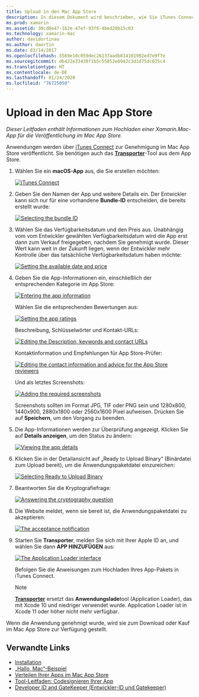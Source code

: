 ```yaml
---
title: Upload in den Mac App Store
description: In diesem Dokument wird beschrieben, wie Sie iTunes Connect verwenden können, um eine Xamarin.Mac-App in den Mac App Store hochzuladen. Dabei werden die Informationen erläutert, die iTunes Connect erfordert, um den Vorgang abzuschließen.
ms.prod: xamarin
ms.assetid: 30cd0e47-1b2e-47ef-93f6-4bed20b15c03
ms.technology: xamarin-mac
author: davidortinau
ms.author: daortin
ms.date: 03/14/2017
ms.openlocfilehash: 5569e10c059dec26137aadb814101992ed7e9f7e
ms.sourcegitcommit: db422e33438f1b5c55852e6942c3d1d75dc025c4
ms.translationtype: HT
ms.contentlocale: de-DE
ms.lasthandoff: 01/24/2020
ms.locfileid: "76725050"
---
```

# <a name="upload-to-mac-app-store"></a>Upload in den Mac App Store

_Dieser Leitfaden enthält Informationen zum Hochladen einer Xamarin.Mac-App für die Veröffentlichung im Mac App Store._

Anwendungen werden über [iTunes Connect](https://itunesconnect.apple.com/) zur Genehmigung im Mac App Store veröffentlicht. Sie benötigen auch das [**Transporter**](https://apps.apple.com/us/app/transporter/id1450874784?mt=12)-Tool aus dem App Store.

1. Wählen Sie ein **macOS-App** aus, die Sie erstellen möchten:

    [![](uploading-images/image65.png "iTunes Connect")](uploading-images/image65.png#lightbox)

2. Geben Sie den Namen der App und weitere Details ein. Der Entwickler kann sich nur für eine vorhandene **Bundle-ID** entscheiden, die bereits erstellt wurde:

    [![](uploading-images/image66.png "Selecting the bundle ID")](uploading-images/image66.png#lightbox)

3. Wählen Sie das Verfügbarkeitsdatum und den Preis aus. Unabhängig vom vom Entwickler gewählten Verfügbarkeitsdatum wird die App erst dann zum Verkauf freigegeben, nachdem Sie genehmigt wurde. Dieser Wert kann weit in der Zukunft liegen, wenn der Entwickler mehr Kontrolle über das tatsächliche Verfügbarkeitsdatum haben möchte:

    [![](uploading-images/image67.png "Setting the available date and price")](uploading-images/image67.png#lightbox)

4. Geben Sie die App-Informationen ein, einschließlich der entsprechenden Kategorie im App Store:

    [![](uploading-images/image68.png "Entering the app information")](uploading-images/image68.png#lightbox)

    Wählen Sie die entsprechenden Bewertungen aus:

    [![](uploading-images/image69.png "Setting the app ratings")](uploading-images/image69.png#lightbox)

    Beschreibung, Schlüsselwörter und Kontakt-URLs:

    [![](uploading-images/image70.png "Editing the Description, keywords and contact URLs")](uploading-images/image70.png#lightbox)

    Kontaktinformation und Empfehlungen für App Store-Prüfer:

    [![](uploading-images/image71.png "Editing the contact information and advice for the App Store reviewers")](uploading-images/image71.png#lightbox)

    Und als letztes Screenshots:

    [![](uploading-images/image72.png "Adding the required screenshots")](uploading-images/image72.png#lightbox)

    Screenshots sollten im Format JPG, TIF oder PNG sein und 1280x800, 1440x900, 2880x1800 oder 2560x1600 Pixel aufweisen. Drücken Sie auf **Speichern**, um den Vorgang zu beenden.

5. Die App-Informationen werden zur Überprüfung angezeigt. Klicken Sie auf **Details anzeigen**, um den Status zu ändern:

    [![](uploading-images/image73.png "Viewing the app details")](uploading-images/image73.png#lightbox)

6. Klicken Sie in der Detailansicht auf „Ready to Upload Binary“ (Binärdatei zum Upload bereit), um die Anwendungspaketdatei einzureichen:

    [![](uploading-images/image74.png "Selecting Ready to Upload Binary")](uploading-images/image74.png#lightbox)

7. Beantworten Sie die Kryptografiefrage:

    [![](uploading-images/image75.png "Answering the cryptography question")](uploading-images/image75.png#lightbox)

8. Die Website meldet, wenn sie bereit ist, die Anwendungspaketdatei zu akzeptieren:

    [![](uploading-images/image76.png "The acceptance notification")](uploading-images/image76.png#lightbox)

9. Starten Sie **Transporter**, melden Sie sich mit Ihrer Apple ID an, und wählen Sie dann **APP HINZUFÜGEN** aus:

    [![](uploading-images/transporter01-sml.png "The Application Loader interface")](uploading-images/transporter01.png#lightbox)

    Befolgen Sie die Anweisungen zum Hochladen Ihres App-Pakets in iTunes Connect.

    > [!NOTE]
    > [**Transporter**](https://apps.apple.com/us/app/transporter/id1450874784?mt=12) ersetzt das **Anwendungslade**tool (Application Loader), das mit Xcode 10 und niedriger verwendet wurde.
    > Application Loader ist in Xcode 11 oder höher nicht mehr verfügbar.

Wenn die Anwendung genehmigt wurde, wird sie zum Download oder Kauf im Mac App Store zur Verfügung gestellt.

## <a name="related-links"></a>Verwandte Links

- [Installation](~//mac/get-started/installation.md)
- [„Hallo, Mac“-Beispiel](~/mac/get-started/hello-mac.md)
- [Verteilen Ihrer Apps im Mac App Store](https://developer.apple.com/devcenter/mac/checklist/)
- [Tool-Leitfaden: Codesignieren Ihrer App](https://developer.apple.com/library/mac/#documentation/ToolsLanguages/Conceptual/OSXWorkflowGuide/CodeSigning/CodeSigning.html)
- [Developer ID and GateKeeper (Entwickler-ID und Gatekeeper)](https://developer.apple.com/developer-id/)
